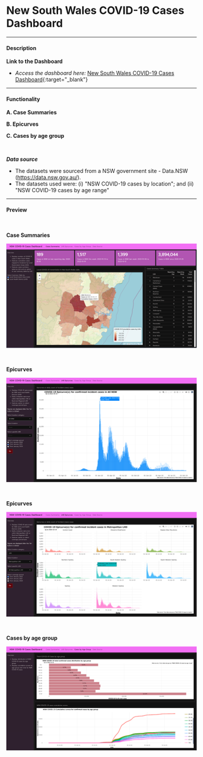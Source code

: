 # New South Wales COVID-19 Cases Dashboard 

***
#### Description 

**Link to the Dashboard**

* *Access the dashboard here:* [New South Wales COVID-19 Cases Dashboard](http://mmg1217.shinyapps.io/nsw_covid_dashboard){:target="_blank"}


***

#### Functionality

**A. Case Summaries**

**B. Epicurves**

**C. Cases by age group**


<br>


***Data source***

* The datasets were  sourced from a NSW government site - Data.NSW (https://data.nsw.gov.au/). 
* The datasets used were: (i) "NSW COVID-19 cases by location"; and (ii) "NSW COVID-19 cases by age range"




***

#### Preview

<br>

**Case Summaries**

![](images/nsw_image1.png)

<br>

**Epicurves**

![](images/nsw_image2.png)

<br>

**Epicurves**

![](images/nsw_image3.png)

<br>

**Cases by age group**

![](images/nsw_image4.png)